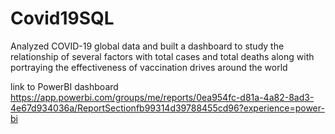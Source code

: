 # Covid19SQL
Analyzed COVID-19 global data and built a dashboard to study the relationship of several factors with total cases and total deaths along with portraying the effectiveness of vaccination drives around the world



link to PowerBI dashboard https://app.powerbi.com/groups/me/reports/0ea954fc-d81a-4a82-8ad3-4e67d934036a/ReportSectionfb99314d39788455cd96?experience=power-bi
